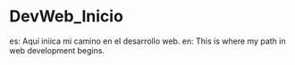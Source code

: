 # DevWeb_Inicio
es:
  Aquí iniica mi camino en el desarrollo web.
en:
  This is where my path in web development begins.
